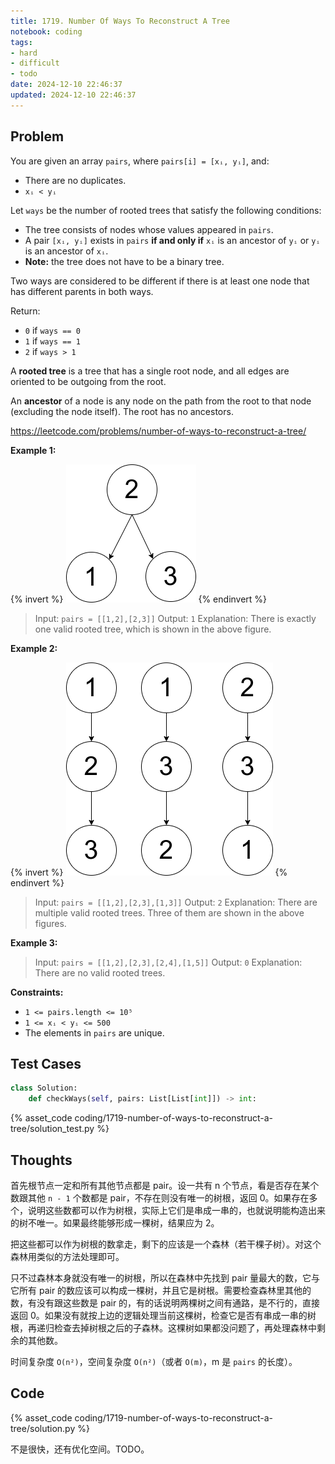 ```yaml
---
title: 1719. Number Of Ways To Reconstruct A Tree
notebook: coding
tags:
- hard
- difficult
- todo
date: 2024-12-10 22:46:37
updated: 2024-12-10 22:46:37
---
```

## Problem

You are given an array `pairs`, where `pairs[i] = [xᵢ, yᵢ]`, and:

- There are no duplicates.
- `xᵢ < yᵢ`

Let `ways` be the number of rooted trees that satisfy the following conditions:

- The tree consists of nodes whose values appeared in `pairs`.
- A pair `[xᵢ, yᵢ]` exists in `pairs` **if and only if** `xᵢ` is an ancestor of `yᵢ` or `yᵢ` is an ancestor of `xᵢ`.
- **Note:** the tree does not have to be a binary tree.

Two ways are considered to be different if there is at least one node that has different parents in both ways.

Return:

- `0` if `ways == 0`
- `1` if `ways == 1`
- `2` if `ways > 1`

A **rooted tree** is a tree that has a single root node, and all edges are oriented to be outgoing from the root.

An **ancestor** of a node is any node on the path from the root to that node (excluding the node itself). The root has no ancestors.

<https://leetcode.com/problems/number-of-ways-to-reconstruct-a-tree/>

**Example 1:**

{% invert %}
![case1](1719-number-of-ways-to-reconstruct-a-tree/case1.png)
{% endinvert %}

> Input: `pairs = [[1,2],[2,3]]`
> Output: `1`
> Explanation: There is exactly one valid rooted tree, which is shown in the above figure.

**Example 2:**

{% invert %}
![case2](1719-number-of-ways-to-reconstruct-a-tree/case2.png)
{% endinvert %}

> Input: `pairs = [[1,2],[2,3],[1,3]]`
> Output: `2`
> Explanation: There are multiple valid rooted trees. Three of them are shown in the above figures.

**Example 3:**

> Input: `pairs = [[1,2],[2,3],[2,4],[1,5]]`
> Output: `0`
> Explanation: There are no valid rooted trees.

**Constraints:**

- `1 <= pairs.length <= 10⁵`
- `1 <= xᵢ < yᵢ <= 500`
- The elements in `pairs` are unique.

## Test Cases

``` python
class Solution:
    def checkWays(self, pairs: List[List[int]]) -> int:
```

{% asset_code coding/1719-number-of-ways-to-reconstruct-a-tree/solution_test.py %}

## Thoughts

首先根节点一定和所有其他节点都是 pair。设一共有 n 个节点，看是否存在某个数跟其他 `n - 1` 个数都是 pair，不存在则没有唯一的树根，返回 0。如果存在多个，说明这些数都可以作为树根，实际上它们是串成一串的，也就说明能构造出来的树不唯一。如果最终能够形成一棵树，结果应为 2。

把这些都可以作为树根的数拿走，剩下的应该是一个森林（若干棵子树）。对这个森林用类似的方法处理即可。

只不过森林本身就没有唯一的树根，所以在森林中先找到 pair 量最大的数，它与它所有 pair 的数应该可以构成一棵树，并且它是树根。需要检查森林里其他的数，有没有跟这些数是 pair 的，有的话说明两棵树之间有通路，是不行的，直接返回 0。如果没有就按上边的逻辑处理当前这棵树，检查它是否有串成一串的树根，再递归检查去掉树根之后的子森林。这棵树如果都没问题了，再处理森林中剩余的其他数。

时间复杂度 `O(n²)`，空间复杂度 `O(n²)`（或者 `O(m)`，m 是 `pairs` 的长度）。

## Code

{% asset_code coding/1719-number-of-ways-to-reconstruct-a-tree/solution.py %}

不是很快，还有优化空间。TODO。
